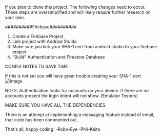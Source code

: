 If you plan to clone this project. The following changes need to occur. These steps are oversimplified 
and will likely require further research on your own. 

##########Firebase##########
1. Create a Firebase Project
2. Link project with Android Stuido
3. Make sure you link your SHA-1 cert from android studio to your firebase project
4. "Build" Authentication and Firestore Database


CONFIG NOTES TO SAVE TIME 

If this is not set you will have great trouble creating your SHA-1 cert 
![image](https://github.com/phil-keita/LostAndFound/assets/68978948/f25b5d6e-2818-4b9c-8113-e4b1efb1e862)

NOTE: Authentication looks for accounts on your device. If there are no accounts present the 
login intent will not show. (Emulator Testers)

MAKE SURE YOU HAVE ALL THE DEPENDENCIES

There is an attempt at implementing a messaging feature instead of email, that code has been 
commented out. 

That's all, happy coding! 
-Robo-Eye 
-Phil-Keita 
